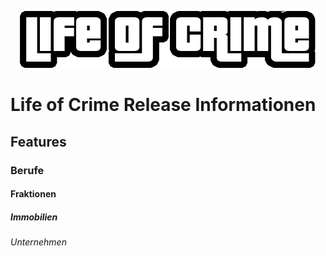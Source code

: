 <p align="center">
  <img src="https://github.com/ZeusLukaz/SA-MP-Life-of-Crime/blob/Images/Logo.png" alt="LoC Logo"/>
</p>

# Life of Crime Release Informationen

## Features

### Berufe

#### Fraktionen

##### Immobilien

###### Unternehmen
